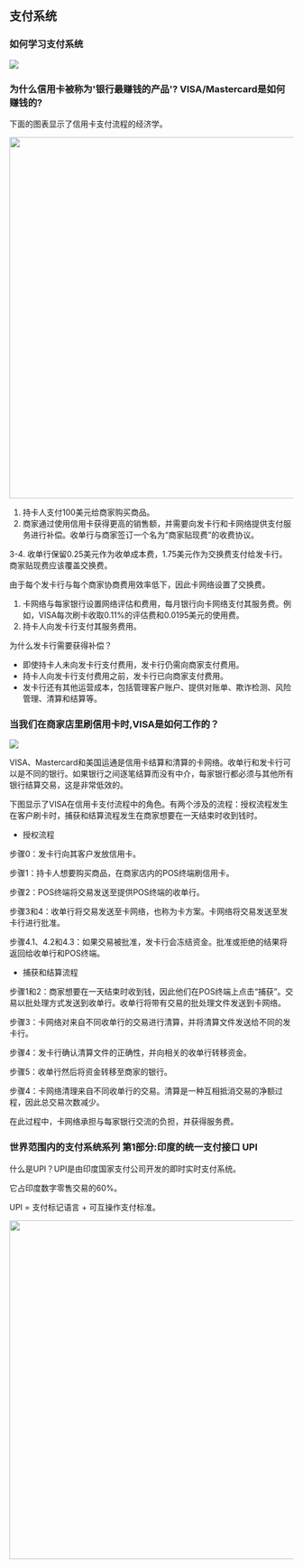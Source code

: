 
## 支付系统

### 如何学习支付系统

<p>
  <img src="images/learn-payments.jpg" />
</p>

###  为什么信用卡被称为'银行最赚钱的产品'? VISA/Mastercard是如何赚钱的?

下面的图表显示了信用卡支付流程的经济学。

<p>
  <img src="images/how does visa makes money.jpg" style="width: 640px" />
</p>

1. 持卡人支付100美元给商家购买商品。
2. 商家通过使用信用卡获得更高的销售额，并需要向发卡行和卡网络提供支付服务进行补偿。收单行与商家签订一个名为“商家贴现费”的收费协议。

3-4. 收单行保留0.25美元作为收单成本费，1.75美元作为交换费支付给发卡行。商家贴现费应该覆盖交换费。

由于每个发卡行与每个商家协商费用效率低下，因此卡网络设置了交换费。

1. 卡网络与每家银行设置网络评估和费用，每月银行向卡网络支付其服务费。例如，VISA每次刷卡收取0.11%的评估费和0.0195美元的使用费。
2. 持卡人向发卡行支付其服务费用。

为什么发卡行需要获得补偿？

- 即使持卡人未向发卡行支付费用，发卡行仍需向商家支付费用。
- 持卡人向发卡行支付费用之前，发卡行已向商家支付费用。
- 发卡行还有其他运营成本，包括管理客户账户、提供对账单、欺诈检测、风险管理、清算和结算等。


### 当我们在商家店里刷信用卡时,VISA是如何工作的？

<p>
  <img src="images/visa_payment.jpeg" />
</p>


VISA、Mastercard和美国运通是信用卡结算和清算的卡网络。收单行和发卡行可以是不同的银行。如果银行之间逐笔结算而没有中介，每家银行都必须与其他所有银行结算交易，这是非常低效的。

下图显示了VISA在信用卡支付流程中的角色。有两个涉及的流程：授权流程发生在客户刷卡时，捕获和结算流程发生在商家想要在一天结束时收到钱时。

- 授权流程

步骤0：发卡行向其客户发放信用卡。

步骤1：持卡人想要购买商品，在商家店内的POS终端刷信用卡。

步骤2：POS终端将交易发送至提供POS终端的收单行。

步骤3和4：收单行将交易发送至卡网络，也称为卡方案。卡网络将交易发送至发卡行进行批准。

步骤4.1、4.2和4.3：如果交易被批准，发卡行会冻结资金。批准或拒绝的结果将返回给收单行和POS终端。

- 捕获和结算流程

步骤1和2：商家想要在一天结束时收到钱，因此他们在POS终端上点击“捕获”。交易以批处理方式发送到收单行。收单行将带有交易的批处理文件发送到卡网络。

步骤3：卡网络对来自不同收单行的交易进行清算，并将清算文件发送给不同的发卡行。

步骤4：发卡行确认清算文件的正确性，并向相关的收单行转移资金。

步骤5：收单行然后将资金转移至商家的银行。

步骤4：卡网络清理来自不同收单行的交易。清算是一种互相抵消交易的净额过程，因此总交易次数减少。

在此过程中，卡网络承担与每家银行交流的负担，并获得服务费。

### 世界范围内的支付系统系列 第1部分:印度的统一支付接口 UPI


什么是UPI？UPI是由印度国家支付公司开发的即时实时支付系统。

它占印度数字零售交易的60%。

UPI = 支付标记语言 + 可互操作支付标准。


<p>
  <img src="images/how-does-upi-work.png"  style="width: 600px" />
</p>